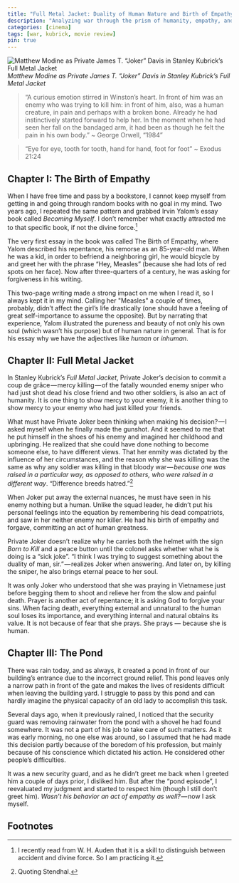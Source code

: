 ```yaml
---
title: "Full Metal Jacket: Duality of Human Nature and Birth of Empathy"
description: "Analyzing war through the prism of humanity, empathy, and the duality of human nature."
categories: [cinema]
tags: [war, kubrick, movie review]
pin: true
---
```


![Matthew Modine as Private James T. “Joker” Davis in Stanley Kubrick’s Full Metal Jacket](/assets/img/movies/Matthew%20Modine%20as%20Private%20James%20T.%20Joker%20Davis%20in%20Stanley%20Kubricks%20Full%20Metal%20Jacket.png)
_Matthew Modine as Private James T. “Joker” Davis in Stanley Kubrick’s Full Metal Jacket_

> “A curious emotion stirred in Winston’s heart. In front of him was an enemy who was trying to kill him: in front of him, also, was a human creature, in pain and perhaps with a broken bone. Already he had instinctively started forward to help her. In the moment when he had seen her fall on the bandaged arm, it had been as though he felt the pain in his own body.” ~ George Orwell, “1984”

> “Eye for eye, tooth for tooth, hand for hand, foot for foot” ~ Exodus 21:24

## Chapter I: The Birth of Empathy
When I have free time and pass by a bookstore, I cannot keep myself from getting in and going through random books with no goal in my mind. Two years ago, I repeated the same pattern and grabbed Irvin Yalom’s essay book called _Becoming Myself_. I don’t remember what exactly attracted me to that specific book, if not the divine force.[^1]

The very first essay in the book was called The Birth of Empathy, where Yalom described his repentance, his remorse as an 85-year-old man. When he was a kid, in order to befriend a neighboring girl, he would bicycle by and greet her with the phrase “Hey, Measles” (because she had lots of red spots on her face). Now after three-quarters of a century, he was asking for forgiveness in his writing.

This two-page writing made a strong impact on me when I read it, so I always kept it in my mind. Calling her "Measles" a couple of times, probably, didn’t affect the girl’s life drastically (one should have a feeling of great self-importance to assume the opposite). But by narrating that experience, Yalom illustrated the pureness and beauty of not only his own soul (which wasn’t his purpose) but of human nature in general. That is for his essay why we have the adjectives like _human_ or _inhuman_.

## Chapter II: Full Metal Jacket
In Stanley Kubrick’s _Full Metal Jacket_, Private Joker’s decision to commit a coup de grâce — mercy killing — of the fatally wounded enemy sniper who had just shot dead his close friend and two other soldiers, is also an act of humanity. It is one thing to show mercy to your enemy, it is another thing to show mercy to your enemy who had just killed your friends.

What must have Private Joker been thinking when making his decision? — I asked myself when he finally made the gunshot. And it seemed to me that he put himself in the shoes of his enemy and imagined her childhood and upbringing. He realized that she could have done nothing to become someone else, to have different views. That her enmity was dictated by the influence of her circumstances, and the reason why she was killing was the same as why any soldier was killing in that bloody war — _because one was raised in a particular way, as opposed to others, who were raised in a different way_. “Difference breeds hatred.”[^2]

When Joker put away the external nuances, he must have seen in his enemy nothing but a human. Unlike the squad leader, he didn’t put his personal feelings into the equation by remembering his dead compatriots, and saw in her neither enemy nor killer. He had his birth of empathy and forgave, committing an act of human greatness.

Private Joker doesn’t realize why he carries both the helmet with the sign _Born to Kill_ and a peace button until the colonel asks whether what he is doing is a “sick joke”. “I think I was trying to suggest something about the duality of man, sir.” — realizes Joker when answering. And later on, by killing the sniper, he also brings eternal peace to her soul.

It was only Joker who understood that she was praying in Vietnamese just before begging them to shoot and relieve her from the slow and painful death. Prayer is another act of repentance; it is asking God to forgive your sins. When facing death, everything external and unnatural to the human soul loses its importance, and everything internal and natural obtains its value. It is not because of fear that she prays. She prays — because she is human.

## Chapter III: The Pond
There was rain today, and as always, it created a pond in front of our building’s entrance due to the incorrect ground relief. This pond leaves only a narrow path in front of the gate and makes the lives of residents difficult when leaving the building yard. I struggle to pass by this pond and can hardly imagine the physical capacity of an old lady to accomplish this task.

Several days ago, when it previously rained, I noticed that the security guard was removing rainwater from the pond with a shovel he had found somewhere. It was not a part of his job to take care of such matters. As it was early morning, no one else was around, so I assumed that he had made this decision partly because of the boredom of his profession, but mainly because of his conscience which dictated his action. He considered other people’s difficulties.

It was a new security guard, and as he didn’t greet me back when I greeted him a couple of days prior, I disliked him. But after the “pond episode”, I reevaluated my judgment and started to respect him (though I still don’t greet him). _Wasn’t his behavior an act of empathy as well?_ — now I ask myself.

## Footnotes

[^1]: I recently read from W. H. Auden that it is a skill to distinguish between accident and divine force. So I am practicing it.

[^2]: Quoting Stendhal.